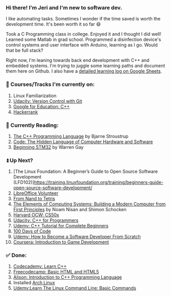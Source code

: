 ### Hi there! I'm Jeri and I'm new to software dev.

I like automating tasks. Sometimes I wonder if the time saved is worth the development time. It's been worth it so far 😄

Took a C Programming class in college. Enjoyed it and I thought I did well! Learned some Matlab in grad school. Programmed a disinfection device's control systems and user interface with Arduino, learning as I go. Would that be full stack?

Right now, I'm leaning towards back end development with C++ and embedded systems. I'm trying to juggle some learning paths and document them here on Github. I also have a [detailed learning log on Google Sheets](https://docs.google.com/spreadsheets/d/1i7UAxNMvgQR9_rG7uuJqwNiVmnOW0JaWfdZnVrNqjRk/edit?usp=sharing).

### 📝 Courses/Tracks I'm currently on:
1. Linux Familiarization
2. [Udacity: Version Control with Git](https://classroom.udacity.com/courses/ud123)
3. [Google for Education: C++](https://developers.google.com/edu/c++)
4. [Hackerrank](https://www.hackerrank.com/jerixmx)

### 📙 Currently Reading:
1. [The C++ Programming Language](https://www.stroustrup.com/4th.html) by Bjarne Stroustrup
2. [Code: The Hidden Language of Computer Hardware and Software](https://www.amazon.com/Code-Language-Computer-Hardware-Software/dp/0735611319)
3. [Beginning STM32](https://www.amazon.com/Beginning-STM32-Developing-FreeRTOS-libopencm3/dp/1484236238) by Warren Gay

### ⏫ Up Next?
1. [The Linux Foundation: A Beginner’s Guide to Open Source Software Development (LFD102)]https://training.linuxfoundation.org/training/beginners-guide-open-source-software-development/
2. [LibreOffice Volunteer](https://www.volunteermatch.org/search/opp2933438.jsp)
3. [From Nand to Tetris](https://www.nand2tetris.org/)
4. [The Elements of Computing Systems: Building a Modern Computer from First Principles](https://www.amazon.com/Elements-Computing-Systems-Building-Principles/dp/0262640686/ref=ed_oe_p) by Noam Nisan and Shimon Schocken
5. [Harvard OCW: CS50x](https://cs50.harvard.edu/x/2021/)
6. [Udacity: C++ for Programmers](https://classroom.udacity.com/courses/ud210)
7. [Udemy: C++ Tutorial for Complete Beginners](https://www.udemy.com/share/101qVCAEQaeFlTQH4=/)
8. [100 Days of Code](https://www.100daysofcode.com/)
9. [Udemy: How to Become a Software Developer From Scratch](https://www.udemy.com/course/how-to-become-a-software-developer-from-scratch/)
10. [Coursera: Introduction to Game Development](https://www.coursera.org/learn/game-development/home/welcome)

### ✅ Done:
1. [Codecademy: Learn C++](https://www.codecademy.com/learn/learn-c-plus-plus)
2. [Freecodecamp: Basic HTML and HTML5](https://www.freecodecamp.org/learn/responsive-web-design/#basic-html-and-html5)
3. [Alison: Introduction to C++ Programming Language](https://alison.com/course/introduction-to-c-plus-plus-programming-language)
4. Installed [Arch Linux](https://wiki.archlinux.org/index.php/Installation_guide)
5. [Udemy:Learn The Linux Command Line: Basic Commands](https://www.udemy.com/share/101E2KAEQaeFlTQH4=/)

